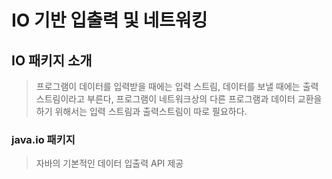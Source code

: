 # IO 기반 입출력 및 네트워킹
## IO 패키지 소개
> 프로그램이 데이터를 입력받을 때에는 입력 스트림, 데이터를 보낼 때에는 출력 스트림이라고 부른다, 프로그램이 네트워크상의 다른 프로그램과 데이터 교환을 하기 위해서는 입력 스트림과 출력스트림이 따로 필요하다.

### java.io 패키지
> 자바의 기본적인 데이터 입출력 API 제공

